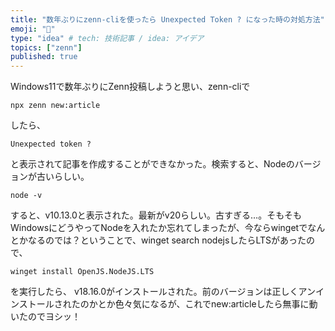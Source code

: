 ```yaml
---
title: "数年ぶりにzenn-cliを使ったら Unexpected Token ? になった時の対処方法"
emoji: "🐙"
type: "idea" # tech: 技術記事 / idea: アイデア
topics: ["zenn"]
published: true
---
```


Windows11で数年ぶりにZenn投稿しようと思い、zenn-cliで

```
npx zenn new:article
```

したら、

```
Unexpected token ?
```

と表示されて記事を作成することができなかった。検索すると、Nodeのバージョンが古いらしい。

```
node -v
```

すると、v10.13.0と表示された。最新がv20らしい。古すぎる…。そもそもWindowsにどうやってNodeを入れたか忘れてしまったが、今ならwingetでなんとかなるのでは？ということで、winget search nodejsしたらLTSがあったので、

```
winget install OpenJS.NodeJS.LTS
```

を実行したら、 v18.16.0がインストールされた。前のバージョンは正しくアンインストールされたのかとか色々気になるが、これでnew:articleしたら無事に動いたのでヨシッ！
